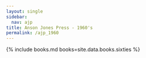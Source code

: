 ```yaml
---
layout: single
sidebar:
  nav: ajp
title: Anson Jones Press - 1960's
permalink: /ajp_1960
---
```

{% include books.md books=site.data.books.sixties %}

